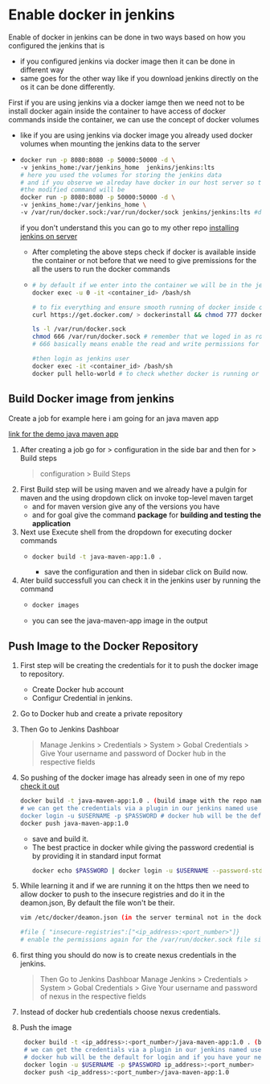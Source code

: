 # Enable docker in jenkins

Enable of docker in jenkins can be done in two ways based on how you configured the jenkins that is 
  - if you configured jenkins via docker image then it can be done in different way
  - same goes for the other way like if you download jenkins directly on the os it can be done differently.

First if you are using jenkins via a docker iamge then we need not to be install docker again inside the container to have access of docker commands inside the container, we can use the concept of docker volumes

  - like if you are using jenkins via docker image you already used docker volumes when mounting the jenkins data to the server
  - ```bash
    docker run -p 8080:8080 -p 50000:50000 -d \
    -v jenkins_home:/var/jenkins_home  jenkins/jenkins:lts
    # here you used the volumes for storing the jenkins data
    # and if you observe we alreday have docker in our host server so the docker files will be available in our host server so we can also make them available inside the conatiner by mounting them
    #the modified command will be
    docker run -p 8080:8080 -p 50000:50000 -d \
    -v jenkins_home:/var/jenkins_home \
    -v /var/run/docker.sock:/var/run/docker/sock jenkins/jenkins:lts #docker.sock file is a unix socket file, used by docker deamon to communicate to docker client

    ```
    if you don't understand this you can go to my other repo [installing jenkins on server](https://github.com/Hemanth42d/install-jenkins-on-server)

    - After completing the above steps check if docker is available inside the container or not before that we need to give premissions for the all the users to run the docker commands
    - ```bash
      # by default if we enter into the container we will be in the jenkins user but this time we need to login as root user so run the below command
      docker exec -u 0 -it <container_id> /bash/sh

      # to fix everything and ensure smooth running of docker inside container we need to run the below command
      curl https://get.docker.com/ > dockerinstall && chmod 777 dockerinstall && ./dockerinstall
      
      ls -l /var/run/docker.sock
      chmod 666 /var/run/docker.sock # remember that we loged in as root so need to execute it with sudo
      # 666 basically means enable the read and write permissions for every one for that particular file

      #then login as jenkins user
      docker exec -it <container_id> /bash/sh
      docker pull hello-world # to check whether docker is running or not
      ```

## Build Docker image from jenkins

Create a job for example here i am going for an java maven app

[link for the demo java maven app](https://demoapp.com)

1. After creating a job go for > configuration in the side bar and then for > Build steps
     > configuration > Build Steps
2. First Build step will be using maven and we already have a pulgin for maven and the using dropdown click on invoke top-level maven target
   - and for maven version give any of the versions you have
   - and for goal give the command **package** for **building and testing the application**
3. Next use Execute shell from the dropdown for executing docker commands
   - ```bash
     docker build -t java-maven-app:1.0 .
     ```
     - save the configuration and then in sidebar click on Build now.
4. Ater build successfull you can check it in the jenkins user by running the command
   - ```bash
     docker images
     ```
   - you can see the java-maven-app image in the output


## Push Image to the Docker Repository

1. First step will be creating the credentials for it to push the docker image to repository.
   - Create Docker hub account
   - Configur Credential in jenkins.
  
2. Go to Docker hub and create a private repository
3. Then Go to Jenkins Dashboar
   > Manage Jenkins > Credentials > System > Gobal Credentials >
   > Give Your username and password of Docker hub in the respective fields

4. So pushing of the docker image has already seen in one of my repo [check it out](https://checkout.com/)
    ```bash
    docker build -t java-maven-app:1.0 . (build image with the repo name so we don't need to explicitly mention again while pushing)
    # we can get the credentials via a plugin in our jenkins named use secret files Or text (in the Build Environment) > click on add > we get a dropdown > click on > username and password > give variable names as USERNAME and PASSWORD and choose the credentials
    docker login -u $USERNAME -p $PASSWORD # docker hub will be the default for login and if you have your nexus or aws ecr repo's you need to specify it here.
    docker push java-maven-app:1.0
    ```
    - save and build it.
    - The best practice in docker while giving the password credential is by providing it in standard input format
      ```bash
      docker echo $PASSWORD | docker login -u $USERNAME --password-stdin
      ```

  5. While learning it and if we are running it on the https then we need to allow docker to push to the insecure registries and do it in the deamon.json, By default the file won't be their.
     ```bash
     vim /etc/docker/deamon.json (in the server terminal not in the docker container if your are running jenkins as a container)

     #file { "insecure-registries":["<ip_address>:<port_number>"]}
     # enable the permissions again for the /var/run/docker.sock file since the jenkins container is restarted if using jenkins as docker container.

6. first thing you should do now is to create nexus credentials in the jenkins.
   > Then Go to Jenkins Dashboar
   > Manage Jenkins > Credentials > System > Gobal Credentials >
   > Give Your username and password of nexus in the respective fields
7. Instead of docker hub credentials choose nexus credentials.
8. Push the image
   ```bash
    docker build -t <ip_address>:<port_number>/java-maven-app:1.0 . (build image with the repo name so we don't need to explicitly mention again while pushing)
    # we can get the credentials via a plugin in our jenkins named use secret files Or text (in the Build Environment) > click on add > we get a dropdown > click on > username and password > give variable names as USERNAME and PASSWORD and choose the credentials
    # docker hub will be the default for login and if you have your nexus or aws ecr repo's you need to specify it here.
    docker login -u $USERNAME -p $PASSWORD ip_address>:<port_number>
    docker push <ip_address>:<port_number>/java-maven-app:1.0
    ```








    
